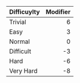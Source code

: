 | Difficuylty          | Modifier    |
|----------------------|------------:|
| Trivial              | 6           |
| Easy                 | 3           |
| Normal               | 0           |
| Difficult            | -3          |
| Hard                 | -6          |
| Very Hard            | -8          |
